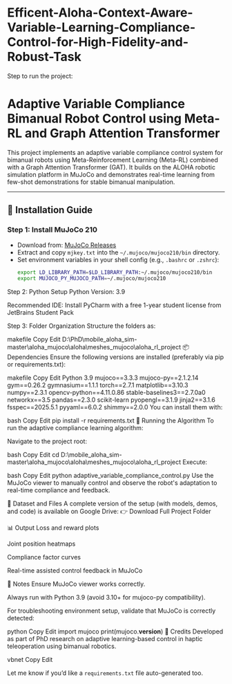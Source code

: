 # Efficent-Aloha-Context-Aware-Variable-Learning-Compliance-Control-for-High-Fidelity-and-Robust-Task
Step to run the project:
# Adaptive Variable Compliance Bimanual Robot Control using Meta-RL and Graph Attention Transformer

This project implements an adaptive variable compliance control system for bimanual robots using Meta-Reinforcement Learning (Meta-RL) combined with a Graph Attention Transformer (GAT). It builds on the ALOHA robotic simulation platform in MuJoCo and demonstrates real-time learning from few-shot demonstrations for stable bimanual manipulation.

---

## 🔧 Installation Guide

### Step 1: Install MuJoCo 210

- Download from: [MuJoCo Releases](https://github.com/google-deepmind/mujoco/releases)
- Extract and copy `mjkey.txt` into the `~/.mujoco/mujoco210/bin` directory.
- Set environment variables in your shell config (e.g., `.bashrc` or `.zshrc`):
  ```bash
  export LD_LIBRARY_PATH=$LD_LIBRARY_PATH:~/.mujoco/mujoco210/bin
  export MUJOCO_PY_MUJOCO_PATH=~/.mujoco/mujoco210
Step 2: Python Setup
Python Version: 3.9

Recommended IDE: Install PyCharm with a free 1-year student license from JetBrains Student Pack

Step 3: Folder Organization
Structure the folders as:

makefile
Copy
Edit
D:\PhD\\mobile_aloha_sim-master\aloha_mujoco\aloha\meshes_mujoco\aloha_rl_project
📦 Dependencies
Ensure the following versions are installed (preferably via pip or requirements.txt):

makefile
Copy
Edit
Python 3.9
mujoco==3.3.3
mujoco-py==2.1.2.14
gym==0.26.2
gymnasium==1.1.1
torch==2.7.1
matplotlib==3.10.3
numpy==2.3.1
opencv-python==4.11.0.86
stable-baselines3==2.7.0a0
networkx==3.5
pandas==2.3.0
scikit-learn
pyopengl==3.1.9
jinja2==3.1.6
fsspec==2025.5.1
pyyaml==6.0.2
shimmy==2.0.0
You can install them with:

bash
Copy
Edit
pip install -r requirements.txt
🚀 Running the Algorithm
To run the adaptive compliance learning algorithm:

Navigate to the project root:

bash
Copy
Edit
cd D:\\mobile_aloha_sim-master\aloha_mujoco\aloha\meshes_mujoco\aloha_rl_project
Execute:

bash
Copy
Edit
python adaptive_variable_compliance_control.py
Use the MuJoCo viewer to manually control and observe the robot's adaptation to real-time compliance and feedback.

📁 Dataset and Files
A complete version of the setup (with models, demos, and code) is available on Google Drive:
👉 Download Full Project Folder

📊 Output
Loss and reward plots

Joint position heatmaps

Compliance factor curves

Real-time assisted control feedback in MuJoCo

📌 Notes
Ensure MuJoCo viewer works correctly.

Always run with Python 3.9 (avoid 3.10+ for mujoco-py compatibility).

For troubleshooting environment setup, validate that MuJoCo is correctly detected:

python
Copy
Edit
import mujoco
print(mujoco.__version__)
🧠 Credits
Developed as part of PhD research on adaptive learning-based control in haptic teleoperation using bimanual robotics.

vbnet
Copy
Edit

Let me know if you’d like a `requirements.txt` file auto-generated too.
